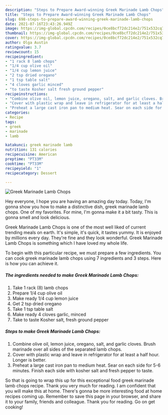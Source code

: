 ```yaml
---
description: "Steps to Prepare Award-winning Greek Marinade Lamb Chops"
title: "Steps to Prepare Award-winning Greek Marinade Lamb Chops"
slug: 698-steps-to-prepare-award-winning-greek-marinade-lamb-chops
date: 2021-07-16T23:43:26.949Z
image: https://img-global.cpcdn.com/recipes/0ce8bcf72dc214e2/751x532cq70/greek-marinade-lamb-chops-recipe-main-photo.jpg
thumbnail: https://img-global.cpcdn.com/recipes/0ce8bcf72dc214e2/751x532cq70/greek-marinade-lamb-chops-recipe-main-photo.jpg
cover: https://img-global.cpcdn.com/recipes/0ce8bcf72dc214e2/751x532cq70/greek-marinade-lamb-chops-recipe-main-photo.jpg
author: Olga Austin
ratingvalue: 3.7
reviewcount: 15
recipeingredient:
- "1 rack 8 lamb chops"
- "1/4 cup olive oil"
- "1/4 cup lemon juice"
- "2 tsp dried oregano"
- "1 tsp table salt"
- "4 cloves garlic minced"
- "to taste Kosher salt fresh ground pepper"
recipeinstructions:
- "Combine olive oil, lemon juice, oregano, salt, and garlic cloves. Brush marinade over all sides of the separated lamb chops."
- "Cover with plastic wrap and leave in refrigerator for at least a half hour. Longer is better."
- "Preheat a large cast iron pan to medium heat. Sear on each side for 5-6 minutes. Finish each side with kosher salt and fresh pepper to taste."
categories:
- Recipe
tags:
- greek
- marinade
- lamb

katakunci: greek marinade lamb 
nutrition: 131 calories
recipecuisine: American
preptime: "PT33M"
cooktime: "PT33M"
recipeyield: "1"
recipecategory: Dessert

---
```



![Greek Marinade Lamb Chops](https://img-global.cpcdn.com/recipes/0ce8bcf72dc214e2/751x532cq70/greek-marinade-lamb-chops-recipe-main-photo.jpg)

Hey everyone, I hope you are having an amazing day today. Today, I'm gonna show you how to make a distinctive dish, greek marinade lamb chops. One of my favorites. For mine, I'm gonna make it a bit tasty. This is gonna smell and look delicious.

Greek Marinade Lamb Chops is one of the most well liked of current trending meals on earth. It's simple, it's quick, it tastes yummy. It is enjoyed by millions every day. They're fine and they look wonderful. Greek Marinade Lamb Chops is something which I have loved my whole life.




To begin with this particular recipe, we must prepare a few ingredients. You can cook greek marinade lamb chops using 7 ingredients and 3 steps. Here is how you can achieve it.

<!--inarticleads1-->

##### The ingredients needed to make Greek Marinade Lamb Chops:

1. Take 1 rack (8) lamb chops
1. Prepare 1/4 cup olive oil
1. Make ready 1/4 cup lemon juice
1. Get 2 tsp dried oregano
1. Take 1 tsp table salt
1. Make ready 4 cloves garlic, minced
1. Take to taste Kosher salt, fresh ground pepper




<!--inarticleads2-->

##### Steps to make Greek Marinade Lamb Chops:

1. Combine olive oil, lemon juice, oregano, salt, and garlic cloves. Brush marinade over all sides of the separated lamb chops.
1. Cover with plastic wrap and leave in refrigerator for at least a half hour. Longer is better.
1. Preheat a large cast iron pan to medium heat. Sear on each side for 5-6 minutes. Finish each side with kosher salt and fresh pepper to taste.




So that is going to wrap this up for this exceptional food greek marinade lamb chops recipe. Thank you very much for reading. I am confident that you will make this at home. There's gonna be more interesting food at home recipes coming up. Remember to save this page in your browser, and share it to your family, friends and colleague. Thank you for reading. Go on get cooking!
